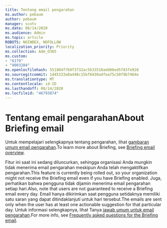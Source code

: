 ```yaml
---
title: Tentang email pengarahan
ms.author: pebaum
author: pebaum
manager: scotv
ms.date: 08/14/2020
ms.audience: Admin
ms.topic: article
ROBOTS: NOINDEX, NOFOLLOW
localization_priority: Priority
ms.collection: Adm_O365
ms.custom:
- "6179"
- "9003284"
ms.openlocfilehash: 551804f7b9f3732ac5b33518add86ed5f83fe928
ms.sourcegitcommit: 1d45333a0a448c15bf8430a4fea75c50f9b7464e
ms.translationtype: MT
ms.contentlocale: id-ID
ms.lasthandoff: 08/14/2020
ms.locfileid: "46793874"
---
```

# <a name="about-briefing-email"></a><span data-ttu-id="a9dcb-102">Tentang email pengarahan</span><span class="sxs-lookup"><span data-stu-id="a9dcb-102">About Briefing email</span></span>

<span data-ttu-id="a9dcb-103">Untuk mempelajari selengkapnya tentang pengarahan, lihat [gambaran umum email pengarahan](https://docs.microsoft.com/briefing/be-overview).</span><span class="sxs-lookup"><span data-stu-id="a9dcb-103">To learn more about Briefing, see [Briefing email overview](https://docs.microsoft.com/briefing/be-overview).</span></span>  

<span data-ttu-id="a9dcb-104">Fitur ini saat ini sedang diluncurkan, sehingga organisasi Anda mungkin tidak menerima email pengarahan meskipun Anda telah mengaktifkan pengarahan.</span><span class="sxs-lookup"><span data-stu-id="a9dcb-104">This feature is currently being rolled out, so your organization might not receive the Briefing email even if you have Briefing enabled.</span></span> <span data-ttu-id="a9dcb-105">Juga, perhatikan bahwa pengguna tidak dijamin menerima email pengarahan setiap hari.</span><span class="sxs-lookup"><span data-stu-id="a9dcb-105">Also, note that users are not guaranteed to receive a Briefing email every day.</span></span> <span data-ttu-id="a9dcb-106">Email hanya dikirimkan saat pengguna setidaknya memiliki satu saran yang dapat ditindaklanjuti untuk hari tersebut.</span><span class="sxs-lookup"><span data-stu-id="a9dcb-106">The emails are sent only when the user has at least one actionable suggestion for that particular day.</span></span> <span data-ttu-id="a9dcb-107">Untuk informasi selengkapnya, lihat Tanya [jawab umum untuk email pengarahan](https://docs.microsoft.com/briefing/be-faqs).</span><span class="sxs-lookup"><span data-stu-id="a9dcb-107">For more info, see [Frequently asked questions for the Briefing email](https://docs.microsoft.com/briefing/be-faqs).</span></span>